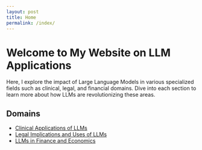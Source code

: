 ```yaml
---
layout: post
title: Home
permalink: /index/
---
```


# Welcome to My Website on LLM Applications

Here, I explore the impact of Large Language Models in various specialized fields such as clinical, legal, and financial domains. Dive into each section to learn more about how LLMs are revolutionizing these areas.

## Domains

- [Clinical Applications of LLMs](/_posts/clinic.md)
- [Legal Implications and Uses of LLMs](/_posts/2023-01-02-law.md)
- [LLMs in Finance and Economics](/_posts/2023-01-03-finance.md)



